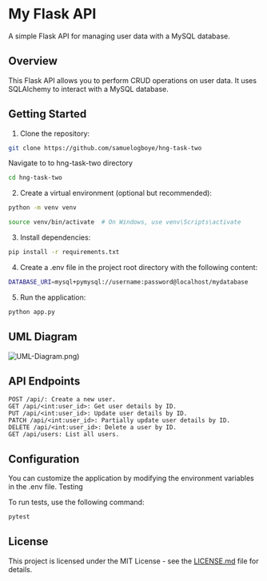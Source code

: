 # My Flask API

A simple Flask API for managing user data with a MySQL database.

## Overview

This Flask API allows you to perform CRUD operations on user data. It uses SQLAlchemy to interact with a MySQL database.

## Getting Started

1. Clone the repository:

```bash
git clone https://github.com/samuelogboye/hng-task-two
```

Navigate to to hng-task-two directory

```bash
cd hng-task-two
```

2. Create a virtual environment (optional but recommended):

```bash
python -m venv venv
```

```bash
source venv/bin/activate  # On Windows, use venv\Scripts\activate
```

3. Install dependencies:

```bash
pip install -r requirements.txt
```

4. Create a .env file in the project root directory with the following content:

```bash
DATABASE_URI=mysql+pymysql://username:password@localhost/mydatabase
```

5. Run the application:

```bash
python app.py
```

## UML Diagram

![UML-Diagram.png](https://imgur.com/a/d1ECDQm))

## API Endpoints

    POST /api/: Create a new user.
    GET /api/<int:user_id>: Get user details by ID.
    PUT /api/<int:user_id>: Update user details by ID.
    PATCH /api/<int:user_id>: Partially update user details by ID.
    DELETE /api/<int:user_id>: Delete a user by ID.
    GET /api/users: List all users.

## Configuration

You can customize the application by modifying the environment variables in the .env file.
Testing

To run tests, use the following command:

```bash
pytest
```

## License

This project is licensed under the MIT License - see the [LICENSE.md](LICENSE) file for details.

